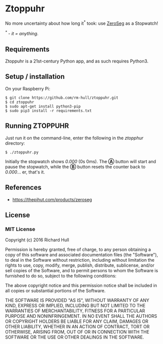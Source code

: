 # Ztoppuhr

No more uncertainty about how long it<sup>*</sup> took: use
[ZeroSeg](https://thepihut.com/products/zeroseg) as a Stopwatch!

_<sup>*</sup> - it = anything._

## Requirements

Ztoppuhr is a 21st-century Python app, and as such requires Python3.

## Setup / installation

On your Raspberry Pi:

    $ git clone https://github.com/rm-hull/ztoppuhr.git
    $ cd ztoppuhr
    $ sudo apt-get install python3-pip
    $ sudo pip3 install -r requirements.txt

## Running ZTOPPUHR

Just run it on the command-line, enter the following in the _ztopphur_
directory:

    $ ./ztoppuhr.py

Initially the stopwatch shows _0.000_ (0s 0ms). The **Ⓐ** button will
start and pause the stopwatch, while the **Ⓑ** button resets the counter
back to _0.000_... er, that's it.

## References

* https://thepihut.com/products/zeroseg

## License

### MIT License

Copyright (c) 2016 Richard Hull

Permission is hereby granted, free of charge, to any person obtaining a copy of
this software and associated documentation files (the "Software"), to deal in
the Software without restriction, including without limitation the rights to
use, copy, modify, merge, publish, distribute, sublicense, and/or sell copies
of the Software, and to permit persons to whom the Software is furnished to do
so, subject to the following conditions:

The above copyright notice and this permission notice shall be included in all
copies or substantial portions of the Software.

THE SOFTWARE IS PROVIDED "AS IS", WITHOUT WARRANTY OF ANY KIND, EXPRESS OR
IMPLIED, INCLUDING BUT NOT LIMITED TO THE WARRANTIES OF MERCHANTABILITY,
FITNESS FOR A PARTICULAR PURPOSE AND NONINFRINGEMENT. IN NO EVENT SHALL THE
AUTHORS OR COPYRIGHT HOLDERS BE LIABLE FOR ANY CLAIM, DAMAGES OR OTHER
LIABILITY, WHETHER IN AN ACTION OF CONTRACT, TORT OR OTHERWISE, ARISING FROM,
OUT OF OR IN CONNECTION WITH THE SOFTWARE OR THE USE OR OTHER DEALINGS IN THE
SOFTWARE.
